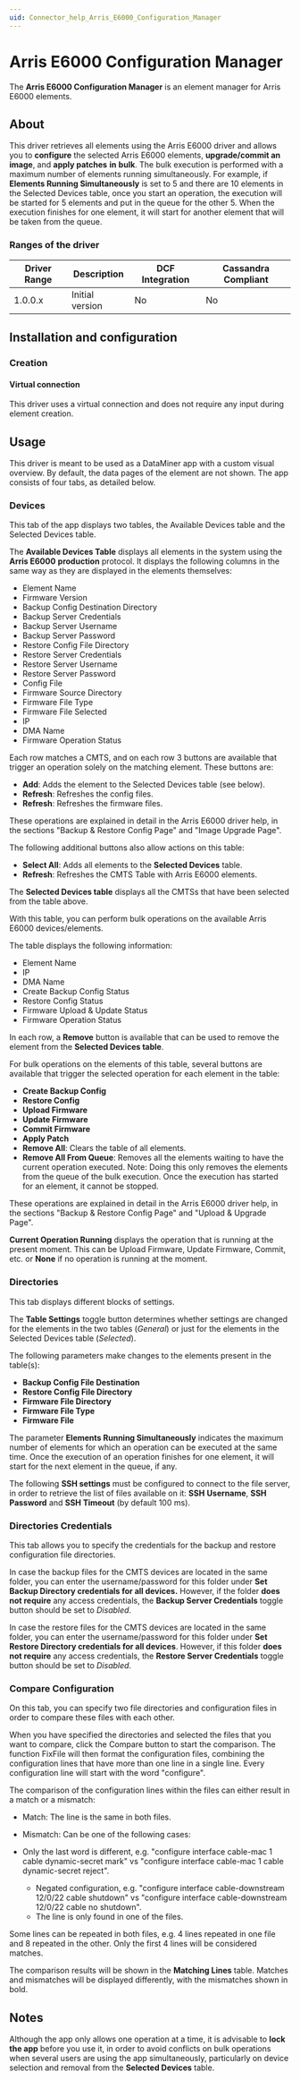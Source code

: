 ```yaml
---
uid: Connector_help_Arris_E6000_Configuration_Manager
---
```


# Arris E6000 Configuration Manager

The **Arris E6000 Configuration Manager** is an element manager for Arris E6000 elements.

## About

This driver retrieves all elements using the Arris E6000 driver and allows you to **configure** the selected Arris E6000 elements, **upgrade/commit an image**, and **apply patches** **in** **bulk**. The bulk execution is performed with a maximum number of elements running simultaneously. For example, if **Elements Running Simultaneously** is set to 5 and there are 10 elements in the Selected Devices table, once you start an operation, the execution will be started for 5 elements and put in the queue for the other 5. When the execution finishes for one element, it will start for another element that will be taken from the queue.

### Ranges of the driver

| **Driver Range** | **Description** | **DCF Integration** | **Cassandra Compliant** |
|------------------|-----------------|---------------------|-------------------------|
| 1.0.0.x          | Initial version | No                  | No                      |

## Installation and configuration

### Creation

#### Virtual connection

This driver uses a virtual connection and does not require any input during element creation.

## Usage

This driver is meant to be used as a DataMiner app with a custom visual overview. By default, the data pages of the element are not shown. The app consists of four tabs, as detailed below.

### Devices

This tab of the app displays two tables, the Available Devices table and the Selected Devices table.

The **Available Devices Table** displays all elements in the system using the **Arris E6000** **production** protocol. It displays the following columns in the same way as they are displayed in the elements themselves:

- Element Name
- Firmware Version
- Backup Config Destination Directory
- Backup Server Credentials
- Backup Server Username
- Backup Server Password
- Restore Config File Directory
- Restore Server Credentials
- Restore Server Username
- Restore Server Password
- Config File
- Firmware Source Directory
- Firmware File Type
- Firmware File Selected
- IP
- DMA Name
- Firmware Operation Status

Each row matches a CMTS, and on each row 3 buttons are available that trigger an operation solely on the matching element. These buttons are:

- **Add**: Adds the element to the Selected Devices table (see below).
- **Refresh**: Refreshes the config files.
- **Refresh**: Refreshes the firmware files.

These operations are explained in detail in the Arris E6000 driver help, in the sections "Backup & Restore Config Page" and "Image Upgrade Page".

The following additional buttons also allow actions on this table:

- **Select All**: Adds all elements to the **Selected Devices** table.
- **Refresh**: Refreshes the CMTS Table with Arris E6000 elements.

The **Selected Devices table** displays all the CMTSs that have been selected from the table above.

With this table, you can perform bulk operations on the available Arris E6000 devices/elements.

The table displays the following information:

- Element Name
- IP
- DMA Name
- Create Backup Config Status
- Restore Config Status
- Firmware Upload & Update Status
- Firmware Operation Status

In each row, a **Remove** button is available that can be used to remove the element from the **Selected Devices table**.

For bulk operations on the elements of this table, several buttons are available that trigger the selected operation for each element in the table:

- **Create Backup Config**
- **Restore Config**
- **Upload Firmware**
- **Update Firmware**
- **Commit Firmware**
- **Apply Patch**
- **Remove All**: Clears the table of all elements.
- **Remove All From Queue**: Removes all the elements waiting to have the current operation executed. Note: Doing this only removes the elements from the queue of the bulk execution. Once the execution has started for an element, it cannot be stopped.

These operations are explained in detail in the Arris E6000 driver help, in the sections "Backup & Restore Config Page" and "Upload & Upgrade Page".

**Current Operation Running** displays the operation that is running at the present moment. This can be Upload Firmware, Update Firmware, Commit, etc. or **None** if no operation is running at the moment.

### Directories

This tab displays different blocks of settings.

The **Table Settings** toggle button determines whether settings are changed for the elements in the two tables (*General*) or just for the elements in the Selected Devices table (*Selected*).

The following parameters make changes to the elements present in the table(s):

- **Backup Config File Destination**
- **Restore Config File Directory**
- **Firmware File Directory**
- **Firmware File Type**
- **Firmware File**

The parameter **Elements Running Simultaneously** indicates the maximum number of elements for which an operation can be executed at the same time. Once the execution of an operation finishes for one element, it will start for the next element in the queue, if any.

The following **SSH settings** must be configured to connect to the file server, in order to retrieve the list of files available on it: **SSH** **Username**, **SSH Password** and **SSH Timeout** (by default 100 ms).

### Directories Credentials

This tab allows you to specify the credentials for the backup and restore configuration file directories.

In case the backup files for the CMTS devices are located in the same folder, you can enter the username/password for this folder under **Set Backup Directory credentials for all devices.** However, if the folder **does not require** any access credentials, the **Backup Server Credentials** toggle button should be set to *Disabled*.

In case the restore files for the CMTS devices are located in the same folder, you can enter the username/password for this folder under **Set Restore Directory credentials for all devices**. However, if this folder **does not require** any access credentials, the **Restore Server Credentials** toggle button should be set to *Disabled*.

### Compare Configuration

On this tab, you can specify two file directories and configuration files in order to compare these files with each other.

When you have specified the directories and selected the files that you want to compare, click the Compare button to start the comparison. The function FixFile will then format the configuration files, combining the configuration lines that have more than one line in a single line. Every configuration line will start with the word "configure".

The comparison of the configuration lines within the files can either result in a match or a mismatch:

- Match: The line is the same in both files.

- Mismatch: Can be one of the following cases:

- Only the last word is different, e.g. "configure interface cable-mac 1 cable dynamic-secret mark" vs "configure interface cable-mac 1 cable dynamic-secret reject".
  - Negated configuration, e.g. "configure interface cable-downstream 12/0/22 cable shutdown" vs "configure interface cable-downstream 12/0/22 cable no shutdown".
  - The line is only found in one of the files.

Some lines can be repeated in both files, e.g. 4 lines repeated in one file and 8 repeated in the other. Only the first 4 lines will be considered matches.

The comparison results will be shown in the **Matching Lines** table. Matches and mismatches will be displayed differently, with the mismatches shown in bold.

## Notes

Although the app only allows one operation at a time, it is advisable to **lock the app** before you use it, in order to avoid conflicts on bulk operations when several users are using the app simultaneously, particularly on device selection and removal from the **Selected Devices** table.
